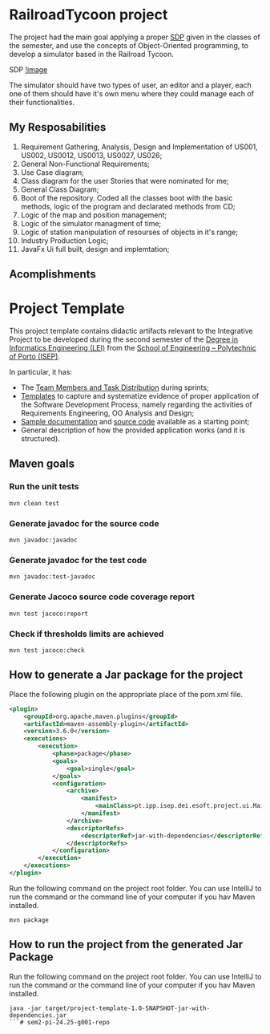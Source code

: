 # RailroadTycoon project

The project had the main goal applying a proper [SDP](https://www.geeksforgeeks.org/software-engineering/software-development-process/) given in the classes of the semester, and use the concepts of Object-Oriented programming, to develop a simulator based in the Railroad Tycoon.

SDP
[!image](SDP.png)

The simulator should have two types of user, an editor and a player, each one of them should have it's own menu where they could manage each of their functionalities. 

## My Resposabilities
  1. Requirement Gathering, Analysis, Design and Implementation of US001, US002, US0012, US0013, US0027, US026;
  2. General Non-Functional Requirements;
  3. Use Case diagram;
  4. Class diagram for the user Stories that were nominated for me;
  5. General Class Diagram;
  6. Boot of the repository. Coded all the classes boot with the basic methods, logic of the program and declarated methods from CD;
  7. Logic of the map and position management;
  8. Logic of the simulator managment of time;
  9. Logic of station manipulation of resourses of objects in it's range;
  10. Industry Production Logic;
  11. JavaFx Ui full built, design and implemtation;

## Acomplishments
















# Project Template

This project template contains didactic artifacts relevant to the Integrative Project to be developed during the second semester of the [Degree in Informatics Engineering (LEI)](https://www.isep.ipp.pt/Course/Course/26) from the [School of Engineering – Polytechnic of Porto (ISEP)](https://www.isep.ipp.pt).

In particular, it has:

* The [Team Members and Task Distribution](docs/TeamMembersAndTasks.md) during sprints;
* [Templates](docs/(template-files)) to capture and systematize evidence of proper application of the Software Development Process, namely regarding the activities of Requirements Engineering, OO Analysis and Design;
* [Sample documentation](docs/outsourcing-tasks-example) and [source code](src) available as a starting point;
* General description of how the provided application works (and it is structured).


## Maven goals

### Run the unit tests
```
mvn clean test
```

### Generate javadoc for the source code
```
mvn javadoc:javadoc
```

### Generate javadoc for the test code
```
mvn javadoc:test-javadoc
```

### Generate Jacoco source code coverage report
```
mvn test jacoco:report
```

### Check if thresholds limits are achieved
```
mvn test jacoco:check
```

## How to generate a Jar package for the project

Place the following plugin on the appropriate place of the pom.xml file.

```xml
<plugin>
    <groupId>org.apache.maven.plugins</groupId>
    <artifactId>maven-assembly-plugin</artifactId>
    <version>3.6.0</version>
    <executions>
        <execution>
            <phase>package</phase>
            <goals>
                <goal>single</goal>
            </goals>
            <configuration>
                <archive>
                    <manifest>
                        <mainClass>pt.ipp.isep.dei.esoft.project.ui.Main</mainClass>
                    </manifest>
                </archive>
                <descriptorRefs>
                    <descriptorRef>jar-with-dependencies</descriptorRef>
                </descriptorRefs>
            </configuration>
        </execution>
    </executions>
</plugin>
```

Run the following command on the project root folder. You can use IntelliJ to run the command or the command line of your computer if you hav Maven installed.

```
mvn package
```

## How to run the project from the generated Jar Package

Run the following command on the project root folder. You can use IntelliJ to run the command or the command line of your computer if you hav Maven installed.

```
java -jar target/project-template-1.0-SNAPSHOT-jar-with-dependencies.jar
```# sem2-pi-24.25-g001-repo
